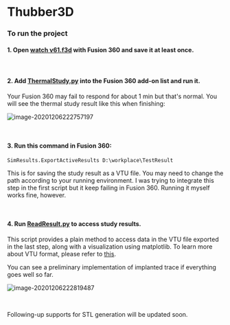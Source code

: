 # Thubber3D

### To run the project

#### 1. Open [watch v61.f3d](https://github.com/Muphys/Thubber3D/blob/main/watch%20v61.f3d) with Fusion 360 and save it at least once.

<br/>

#### 2. Add [ThermalStudy.py](https://github.com/Muphys/Thubber3D/blob/main/ThermalStudy.py) into the Fusion 360 add-on list and run it. 

Your Fusion 360 may fail to respond for about 1 min but that's normal. You will see the thermal study result like this when finishing:

![image-20201206222757197](C:\Users\Muphy\AppData\Roaming\Typora\typora-user-images\image-20201206222757197.png)

<br/>

#### 3. Run this command in Fusion 360:

```
SimResults.ExportActiveResults D:\workplace\TestResult
```

This is for saving the study result as a VTU file. You may need to change the path according to your running environment. I was trying to integrate this step in the first script but it keep failing in Fusion 360. Running it myself works fine, however.

<br/>

#### 4. Run [ReadResult.py](https://github.com/Muphys/Thubber3D/blob/main/ReadResult.py) to access study results.

This script provides a plain method to access data in the VTU file exported in the last step, along with a visualization using matplotlib. To learn more about VTU format, please refer to [this](https://www.notion.so/VTU-Notes-11-5-2020-8f8d4a2621c3414598fc0d65ed245da4).

You can see a preliminary implementation of implanted trace if everything goes well so far.

![image-20201206222819487](C:\Users\Muphy\AppData\Roaming\Typora\typora-user-images\image-20201206222819487.png)

<br/>

Following-up supports for STL generation will be updated soon.
